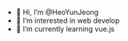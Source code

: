 - 👋 Hi, I’m @HeoYunJeong
- 👀 I’m interested in web develop
- 🌱 I’m currently learning vue.js

<!---
HeoYunJeong/HeoYunJeong is a ✨ special ✨ repository because its `README.md` (this file) appears on your GitHub profile.
You can click the Preview link to take a look at your changes.
--->
